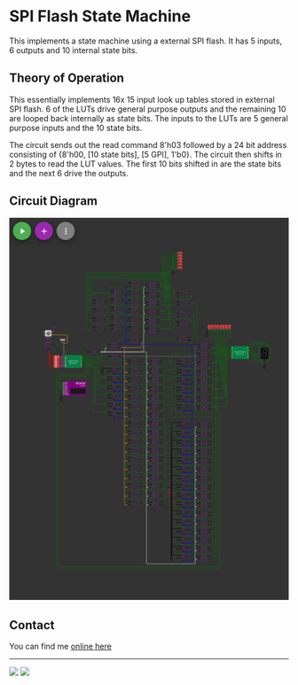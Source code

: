 # SPI Flash State Machine

This implements a state machine using a external SPI flash. It has 5 inputs, 6 outputs and 10 internal state bits.

## Theory of Operation

This essentially implements 16x 15 input look up tables stored in external SPI flash.  6 of the LUTs drive general purpose outputs and the remaining 10 are looped back internally as state bits.  The inputs to the LUTs are 5 general purpose inputs and the 10 state bits.

The circuit sends out the read command 8'h03 followed by a 24 bit address consisting of {8'h00, [10 state bits], [5 GPI], 1'b0}.
The circuit then shifts in 2 bytes to read the LUT values.  The first 10 bits shifted in are the state bits and the next 6 drive the outputs.

## Circuit Diagram

![circuit diagram](sfsm.png)


## Contact

You can find me [online here](https://greg.steiert.net/)

***

![](../../workflows/gds/badge.svg) ![](../../workflows/docs/badge.svg)
